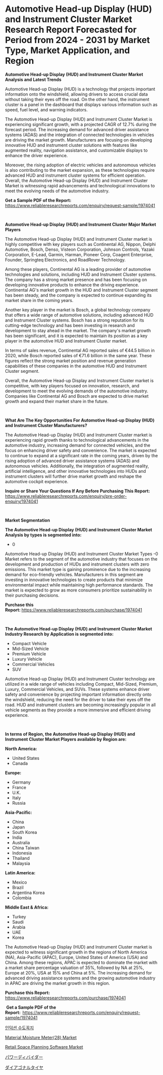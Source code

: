 <p><h1>Automotive Head-up Display (HUD) and Instrument Cluster Market Research Report Forecasted for Period from 2024 -  2031 by Market Type, Market Application, and Region</h1></p><p><strong>Automotive Head-up Display (HUD) and Instrument Cluster Market Analysis and Latest Trends</strong></p>
<p><p>Automotive Head-up Display (HUD) is a technology that projects important information onto the windshield, allowing drivers to access crucial data without taking their eyes off the road. On the other hand, the instrument cluster is a panel in the dashboard that displays various information such as speed, fuel level, and warning indicators.</p><p>The Automotive Head-up Display (HUD) and Instrument Cluster Market is experiencing significant growth, with a projected CAGR of 12.7% during the forecast period. The increasing demand for advanced driver assistance systems (ADAS) and the integration of connected technologies in vehicles are driving the market growth. Manufacturers are focusing on developing innovative HUD and instrument cluster solutions with features like augmented reality, navigation assistance, and customizable displays to enhance the driver experience.</p><p>Moreover, the rising adoption of electric vehicles and autonomous vehicles is also contributing to the market expansion, as these technologies require advanced HUD and instrument cluster systems for efficient operation. Overall, the Automotive Head-up Display (HUD) and Instrument Cluster Market is witnessing rapid advancements and technological innovations to meet the evolving needs of the automotive industry.</p></p>
<p><strong>Get a Sample PDF of the Report:&nbsp;</strong> <a href="https://www.reliableresearchreports.com/enquiry/request-sample/1974041">https://www.reliableresearchreports.com/enquiry/request-sample/1974041</a></p>
<p>&nbsp;</p>
<p><strong>Automotive Head-up Display (HUD) and Instrument Cluster Major Market Players</strong></p>
<p><p>The Automotive Head-up Display (HUD) and Instrument Cluster market is highly competitive with key players such as Continental AG, Nippon, Delphi Automotive, Bosch, Denso, Visteon Corporation, Johnson Controls, Yazaki Corporation, E-Lead, Garmin, Harman, Pioneer Corp, Coagent Enterprise, Founder, Springteq Electronics, and RoadRover Technology.</p><p>Among these players, Continental AG is a leading provider of automotive technologies and solutions, including HUD and Instrument Cluster systems. The company has a strong market presence and has been focusing on developing innovative products to enhance the driving experience. Continental AG's market growth in the HUD and Instrument Cluster segment has been steady, and the company is expected to continue expanding its market share in the coming years.</p><p>Another key player in the market is Bosch, a global technology company that offers a wide range of automotive solutions, including advanced HUD and Instrument Cluster systems. Bosch has a strong reputation for its cutting-edge technology and has been investing in research and development to stay ahead in the market. The company's market growth has been significant, and it is expected to maintain its position as a key player in the automotive HUD and Instrument Cluster market.</p><p>In terms of sales revenue, Continental AG reported sales of €44.5 billion in 2020, while Bosch reported sales of €71.6 billion in the same year. These figures reflect the strong market position and revenue generation capabilities of these companies in the automotive HUD and Instrument Cluster segment.</p><p>Overall, the Automotive Head-up Display and Instrument Cluster market is competitive, with key players focused on innovation, research, and development to meet the evolving demands of the automotive industry. Companies like Continental AG and Bosch are expected to drive market growth and expand their market share in the future.</p></p>
<p>&nbsp;</p>
<p><strong>What Are The Key Opportunities For Automotive Head-up Display (HUD) and Instrument Cluster Manufacturers?</strong></p>
<p><p>The Automotive Head-up Display (HUD) and Instrument Cluster market is experiencing rapid growth thanks to technological advancements in the automotive industry, increasing demand for connected vehicles, and the focus on enhancing driver safety and convenience. The market is expected to continue to expand at a significant rate in the coming years, driven by the rising adoption of advanced driver assistance systems (ADAS) and autonomous vehicles. Additionally, the integration of augmented reality, artificial intelligence, and other innovative technologies into HUDs and instrument clusters will further drive market growth and reshape the automotive cockpit experience.</p></p>
<p><strong>Inquire or Share Your Questions If Any Before Purchasing This Report:</strong> <a href="https://www.reliableresearchreports.com/enquiry/pre-order-enquiry/1974041">https://www.reliableresearchreports.com/enquiry/pre-order-enquiry/1974041</a></p>
<p>&nbsp;</p>
<p><strong>Market Segmentation</strong></p>
<p><strong>The Automotive Head-up Display (HUD) and Instrument Cluster Market Analysis by types is segmented into:</strong></p>
<p><ul><li>0</li></ul></p>
<p><p>Automotive Head-up Display (HUD) and Instrument Cluster Market Types -0 Market refers to the segment of the automotive industry that focuses on the development and production of HUDs and instrument clusters with zero emissions. This market type is gaining prominence due to the increasing demand for eco-friendly vehicles. Manufacturers in this segment are investing in innovative technologies to create products that minimize environmental impact while maintaining high performance standards. The market is expected to grow as more consumers prioritize sustainability in their purchasing decisions.</p></p>
<p><strong>Purchase this Report:&nbsp;</strong><a href="https://www.reliableresearchreports.com/purchase/1974041">https://www.reliableresearchreports.com/purchase/1974041</a></p>
<p>&nbsp;</p>
<p><strong>The Automotive Head-up Display (HUD) and Instrument Cluster Market Industry Research by Application is segmented into:</strong></p>
<p><ul><li>Compact Vehicle</li><li>Mid-Sized Vehicle</li><li>Premium Vehicle</li><li>Luxury Vehicle</li><li>Commercial Vehicles</li><li>SUV</li></ul></p>
<p><p>Automotive Head-up Display (HUD) and Instrument Cluster technology are utilized in a wide range of vehicles including Compact, Mid-Sized, Premium, Luxury, Commercial Vehicles, and SUVs. These systems enhance driver safety and convenience by projecting important information directly onto the windshield, reducing the need for the driver to take their eyes off the road. HUD and instrument clusters are becoming increasingly popular in all vehicle segments as they provide a more immersive and efficient driving experience.</p></p>
<p>&nbsp;</p>
<p><strong>In terms of Region, the Automotive Head-up Display (HUD) and Instrument Cluster Market Players available by Region are:</strong></p>
<p>
    <p> <strong> North America: </strong>
        <ul>
            <li>United States</li>
            <li>Canada</li>
        </ul>
        </p> 
    <p> <strong> Europe: </strong>
        <ul>
            <li>Germany</li>
            <li>France</li>
            <li>U.K.</li>
            <li>Italy</li>
            <li>Russia</li>
        </ul>
        </p> 
    <p> <strong> Asia-Pacific: </strong>
        <ul>
            <li>China</li>
            <li>Japan</li>
            <li>South Korea</li>
            <li>India</li>
            <li>Australia</li>
            <li>China Taiwan</li>
            <li>Indonesia</li>
            <li>Thailand</li>
            <li>Malaysia</li>
        </ul>
        </p> 
    <p> <strong> Latin America: </strong>
        <ul>
            <li>Mexico</li>
            <li>Brazil</li>
            <li>Argentina Korea</li>
            <li>Colombia</li>
        </ul>
        </p> 
    <p> <strong> Middle East & Africa: </strong>
        <ul>
            <li>Turkey</li>
            <li>Saudi</li>
            <li>Arabia</li>
            <li>UAE</li>
            <li>Korea</li>
        </ul>
    </p>
    </p>
<p><p>The Automotive Head-up Display (HUD) and Instrument Cluster market is expected to witness significant growth in the regions of North America (NA), Asia-Pacific (APAC), Europe, United States of America (USA) and China. Among these regions, APAC is expected to dominate the market with a market share percentage valuation of 35%, followed by NA at 25%, Europe at 20%, USA at 15% and China at 5%. The increasing demand for advanced driving assistance systems and the growing automotive industry in APAC are driving the market growth in this region.</p></p>
<p><strong>Purchase this Report: </strong><a href="https://www.reliableresearchreports.com/purchase/1974041">https://www.reliableresearchreports.com/purchase/1974041</a></p>
<p>&nbsp;<strong>Get a Sample PDF of the Report:&nbsp;&nbsp;</strong><a href="https://www.reliableresearchreports.com/enquiry/request-sample/1974041">https://www.reliableresearchreports.com/enquiry/request-sample/1974041</a></p>
<p><strong></strong></p>
<p><p><a href="https://medium.com/@ronateganok8lzhvasjs9youd/%EA%B8%88%EC%86%8D-%ED%98%B8%ED%99%98%EC%83%81%ED%83%9C-%EC%8B%9C%EC%9E%A5-%EC%9C%A0%ED%98%95-%EC%9D%91%EC%9A%A9-%EB%B0%8F-%EC%A7%80%EB%A6%AC%EC%97%90-%EB%8C%80%ED%95%9C-%ED%8F%AC%EA%B4%84%EC%A0%81%EC%9D%B8-%ED%8F%89%EA%B0%80-a39e01772538">인덕션 수도꼭지</a></p><p><a href="https://issuu.com/reportprime-2/docs/material-moisture-meter28-market-size-2030.pptx">Material Moisture Meter(28) Market</a></p><p><a href="https://issuu.com/reportprime-2/docs/retail-space-planning-software-market-size-2030.pp">Retail Space Planning Software Market</a></p><p><a href="https://medium.com/@bracarafogo/%E9%9B%BB%E5%8A%9B%E5%88%86%E9%85%8D%E5%99%A8%E5%B8%82%E5%A0%B4-%E5%B8%82%E5%A0%B4%E3%82%B7%E3%82%A7%E3%82%A2-%E5%B8%82%E5%A0%B4%E5%8B%95%E5%90%91-%E3%81%8A%E3%82%88%E3%81%B3%E5%B0%86%E6%9D%A5%E3%81%AE%E6%88%90%E9%95%B7%E3%82%92%E6%8E%A2%E3%82%8B-2de0a1ff3a08">パワーディバイダー</a></p><p><a href="https://medium.com/@aylinbeier/2024%E5%B9%B4%E3%81%8B%E3%82%892031%E5%B9%B4%E3%81%BE%E3%81%A7%E3%81%AE%E5%AF%BE%E8%A7%92%E3%82%BF%E3%82%A4%E3%83%A4%E5%B8%82%E5%A0%B4%E3%81%AE%E3%83%88%E3%83%AC%E3%83%B3%E3%83%89%E3%81%A8%E5%B8%82%E5%A0%B4%E5%88%86%E6%9E%90%E3%82%92%E4%BA%88%E6%B8%AC%E3%81%97%E3%81%BE%E3%81%99-e5771a69094a">ダイアゴナルタイヤ</a></p></p>